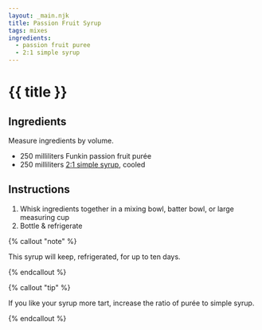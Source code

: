 ```yaml
---
layout: _main.njk
title: Passion Fruit Syrup
tags: mixes
ingredients:
  - passion fruit puree
  - 2:1 simple syrup
---
```


<!-- markdownlint-disable MD025 -->
# {{ title }}
<!-- markdownlint-disable MD025 -->

## Ingredients

Measure ingredients by volume.

* 250 milliliters Funkin passion fruit purée
* 250 milliliters [2:1 simple syrup](/mixes/2-1-simple-syrup/), cooled

## Instructions

1. Whisk ingredients together in a mixing bowl, batter bowl, or large measuring cup
2. Bottle & refrigerate

<!-- markdownlint-disable MD012 -->
{% callout "note" %}
<!-- markdownlint-enable MD012 -->

  This syrup will keep, refrigerated, for up to ten days.

{% endcallout %}

<!-- markdownlint-disable MD012 -->

{% callout "tip" %}
<!-- markdownlint-enable MD012 -->

  If you like your syrup more tart, increase the ratio of purée to simple syrup.

{% endcallout %}
